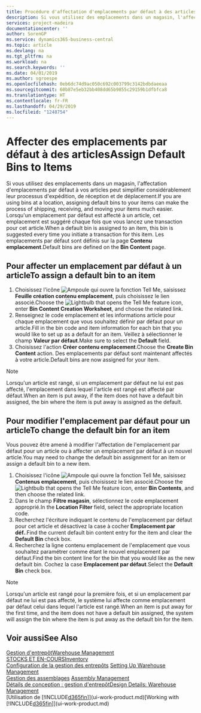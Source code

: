 ```yaml
---
title: Procédure d'affectation d'emplacements par défaut à des articles | Microsoft Docs
description: Si vous utilisez des emplacements dans un magasin, l'affectation d'emplacements par défaut à vos articles peut simplifier considérablement leur processus d'expédition, de réception et de déplacement. Lorsqu'un emplacement par défaut est affecté à un article, cet emplacement est suggéré chaque fois que vous lancez une transaction pour cet article.
services: project-madeira
documentationcenter: ''
author: SorenGP
ms.service: dynamics365-business-central
ms.topic: article
ms.devlang: na
ms.tgt_pltfrm: na
ms.workload: na
ms.search.keywords: ''
ms.date: 04/01/2019
ms.author: sgroespe
ms.openlocfilehash: 0eb6dc74d9ac050c692c003799c3142bdbdaeeaa
ms.sourcegitcommit: 60b87e5eb32bb408dd65b9855c29159b1dfbfca8
ms.translationtype: HT
ms.contentlocale: fr-FR
ms.lasthandoff: 04/29/2019
ms.locfileid: "1248754"
---
```

# <a name="assign-default-bins-to-items"></a><span data-ttu-id="85019-104">Affecter des emplacements par défaut à des articles</span><span class="sxs-lookup"><span data-stu-id="85019-104">Assign Default Bins to Items</span></span>
<span data-ttu-id="85019-105">Si vous utilisez des emplacements dans un magasin, l'affectation d'emplacements par défaut à vos articles peut simplifier considérablement leur processus d'expédition, de réception et de déplacement.</span><span class="sxs-lookup"><span data-stu-id="85019-105">If you are using bins at a location, assigning default bins to your items can make the process of shipping, receiving, and moving your items much easier.</span></span> <span data-ttu-id="85019-106">Lorsqu'un emplacement par défaut est affecté à un article, cet emplacement est suggéré chaque fois que vous lancez une transaction pour cet article.</span><span class="sxs-lookup"><span data-stu-id="85019-106">When a default bin is assigned to an item, this bin is suggested every time you initiate a transaction for this item.</span></span> <span data-ttu-id="85019-107">Les emplacements par défaut sont définis sur la page **Contenu emplacement**.</span><span class="sxs-lookup"><span data-stu-id="85019-107">Default bins are defined on the **Bin Content** page.</span></span>  

## <a name="to-assign-a-default-bin-to-an-item"></a><span data-ttu-id="85019-108">Pour affecter un emplacement par défaut à un article</span><span class="sxs-lookup"><span data-stu-id="85019-108">To assign a default bin to an item</span></span>
1.  <span data-ttu-id="85019-109">Choisissez l'icône ![Ampoule qui ouvre la fonction Tell Me](media/ui-search/search_small.png "Dites-moi ce que vous voulez faire"), saisissez **Feuille création contenu emplacement**, puis choisissez le lien associé.</span><span class="sxs-lookup"><span data-stu-id="85019-109">Choose the ![Lightbulb that opens the Tell Me feature](media/ui-search/search_small.png "Tell me what you want to do") icon, enter **Bin Content Creation Worksheet**, and choose the related link.</span></span>  
2.  <span data-ttu-id="85019-110">Renseignez le code emplacement et les informations article pour chaque emplacement que vous souhaitez définir par défaut pour un article.</span><span class="sxs-lookup"><span data-stu-id="85019-110">Fill in the bin code and item information for each bin that you would like to set up as a default for an item.</span></span> <span data-ttu-id="85019-111">Veillez à sélectionner le champ **Valeur par défaut**.</span><span class="sxs-lookup"><span data-stu-id="85019-111">Make sure to select the **Default** field.</span></span>  
3.  <span data-ttu-id="85019-112">Choisissez l'action **Créer contenu emplacement**.</span><span class="sxs-lookup"><span data-stu-id="85019-112">Choose the **Create Bin Content** action.</span></span> <span data-ttu-id="85019-113">Des emplacements par défaut sont maintenant affectés à votre article.</span><span class="sxs-lookup"><span data-stu-id="85019-113">Default bins are now assigned for your item.</span></span>  

> [!NOTE]  
>  <span data-ttu-id="85019-114">Lorsqu'un article est rangé, si un emplacement par défaut ne lui est pas affecté, l'emplacement dans lequel l'article est rangé est affecté par défaut.</span><span class="sxs-lookup"><span data-stu-id="85019-114">When an item is put away, if the item does not have a default bin assigned, the bin where the item is put away is assigned as the default.</span></span>  

## <a name="to-change-the-default-bin-for-an-item"></a><span data-ttu-id="85019-115">Pour modifier l'emplacement par défaut pour un article</span><span class="sxs-lookup"><span data-stu-id="85019-115">To change the default bin for an item</span></span>  
<span data-ttu-id="85019-116">Vous pouvez être amené à modifier l'affectation de l'emplacement par défaut pour un article ou à affecter un emplacement par défaut à un nouvel article.</span><span class="sxs-lookup"><span data-stu-id="85019-116">You may need to change the default bin assignment for an item or assign a default bin to a new item.</span></span>    
1.  <span data-ttu-id="85019-117">Choisissez l'icône ![Ampoule qui ouvre la fonction Tell Me](media/ui-search/search_small.png "Dites-moi ce que vous voulez faire"), saisissez **Contenus emplacement**, puis choisissez le lien associé.</span><span class="sxs-lookup"><span data-stu-id="85019-117">Choose the ![Lightbulb that opens the Tell Me feature](media/ui-search/search_small.png "Tell me what you want to do") icon, enter **Bin Contents**, and then choose the related link.</span></span>  
2.  <span data-ttu-id="85019-118">Dans le champ **Filtre magasin**, sélectionnez le code emplacement approprié.</span><span class="sxs-lookup"><span data-stu-id="85019-118">In the **Location Filter** field, select the appropriate location code.</span></span>  
3.  <span data-ttu-id="85019-119">Recherchez l'écriture indiquant le contenu de l'emplacement par défaut pour cet article et désactivez la case à cocher **Emplacement par déf.**.</span><span class="sxs-lookup"><span data-stu-id="85019-119">Find the current default bin content entry for the item and clear the **Default Bin** check box.</span></span>  
4.  <span data-ttu-id="85019-120">Recherchez la ligne contenu emplacement de l'emplacement que vous souhaitez paramétrer comme étant le nouvel emplacement par défaut.</span><span class="sxs-lookup"><span data-stu-id="85019-120">Find the bin content line for the bin that you would like as the new default bin.</span></span> <span data-ttu-id="85019-121">Cochez la case **Emplacement par défaut**.</span><span class="sxs-lookup"><span data-stu-id="85019-121">Select the **Default Bin** check box.</span></span>  

> [!NOTE]  
>  <span data-ttu-id="85019-122">Lorsqu'un article est rangé pour la première fois, et si un emplacement par défaut ne lui est pas affecté, le système lui affecte comme emplacement par défaut celui dans lequel l'article est rangé.</span><span class="sxs-lookup"><span data-stu-id="85019-122">When an item is put away for the first time, and the item does not have a default bin assigned, the system will assign the bin where the item is put away as the default bin for the item.</span></span>  

## <a name="see-also"></a><span data-ttu-id="85019-123">Voir aussi</span><span class="sxs-lookup"><span data-stu-id="85019-123">See Also</span></span>  
[<span data-ttu-id="85019-124">Gestion d'entrepôt</span><span class="sxs-lookup"><span data-stu-id="85019-124">Warehouse Management</span></span>](warehouse-manage-warehouse.md)  
[<span data-ttu-id="85019-125">STOCKS ET EN-COURS</span><span class="sxs-lookup"><span data-stu-id="85019-125">Inventory</span></span>](inventory-manage-inventory.md)  
<span data-ttu-id="85019-126">[Configuration de la gestion des entrepôts](warehouse-setup-warehouse.md)   </span><span class="sxs-lookup"><span data-stu-id="85019-126">[Setting Up Warehouse Management](warehouse-setup-warehouse.md)   </span></span>  
<span data-ttu-id="85019-127">[Gestion des assemblages](assembly-assemble-items.md)  </span><span class="sxs-lookup"><span data-stu-id="85019-127">[Assembly Management](assembly-assemble-items.md)  </span></span>  
[<span data-ttu-id="85019-128">Détails de conception : gestion d'entrepôt</span><span class="sxs-lookup"><span data-stu-id="85019-128">Design Details: Warehouse Management</span></span>](design-details-warehouse-management.md)  
<span data-ttu-id="85019-129">[Utilisation de [!INCLUDE[d365fin](includes/d365fin_md.md)]](ui-work-product.md)</span><span class="sxs-lookup"><span data-stu-id="85019-129">[Working with [!INCLUDE[d365fin](includes/d365fin_md.md)]](ui-work-product.md)</span></span>
